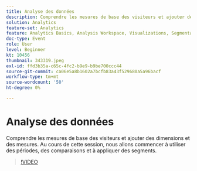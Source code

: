 ```yaml
---
title: Analyse des données
description: Comprendre les mesures de base des visiteurs et ajouter des dimensions et des mesures à l’aide de périodes, de comparaisons et d’applications de segments
solution: Analytics
feature-set: Analytics
feature: Analytics Basics, Analysis Workspace, Visualizations, Segmentation, Metrics
doc-type: Event
role: User
level: Beginner
kt: 10456
thumbnail: 343319.jpeg
exl-id: ffd3b35a-c65c-4fc2-b9e9-b9be700ccc44
source-git-commit: ca06e5a8b1602a7bcfb83a43f529680a5a96bacf
workflow-type: tm+mt
source-wordcount: '50'
ht-degree: 0%

---
```


# Analyse des données

Comprendre les mesures de base des visiteurs et ajouter des dimensions et des mesures. Au cours de cette session, nous allons commencer à utiliser des périodes, des comparaisons et à appliquer des segments.

>[!VIDEO](https://video.tv.adobe.com/v/343319/?quality=12&learn=on)
